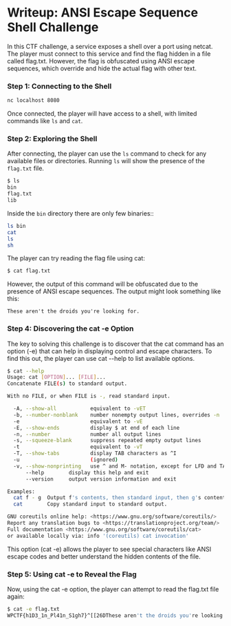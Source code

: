 # Writeup: ANSI Escape Sequence Shell Challenge

In this CTF challenge, a service exposes a shell over a port using netcat.
The player must connect to this service and find the flag hidden in a file called flag.txt.
However, the flag is obfuscated using ANSI escape sequences, which override and hide the actual flag with other text.

### Step 1: Connecting to the Shell

```bash
nc localhost 8080
```

Once connected, the player will have access to a shell, with limited commands like `ls` and `cat`.

### Step 2: Exploring the Shell

After connecting, the player can use the `ls` command to check for any available files or directories.
Running `ls` will show the presence of the `flag.txt` file.

```bash
$ ls
bin
flag.txt
lib
```

Inside the `bin` directory there are only few binaries::

```bash 
ls bin
cat
ls
sh
```

The player can try reading the flag file using cat:

```bash
$ cat flag.txt
```

However, the output of this command will be obfuscated due to the presence of ANSI escape sequences. The output might look something like this:

```
These aren't the droids you're looking for.
```

### Step 4: Discovering the cat -e Option

The key to solving this challenge is to discover that the cat command has an option (-e) that can help in displaying control and escape characters. To find this out, the player can use cat --help to list available options.

```bash
$ cat --help
Usage: cat [OPTION]... [FILE]...
Concatenate FILE(s) to standard output.

With no FILE, or when FILE is -, read standard input.

  -A, --show-all           equivalent to -vET
  -b, --number-nonblank    number nonempty output lines, overrides -n
  -e                       equivalent to -vE
  -E, --show-ends          display $ at end of each line
  -n, --number             number all output lines
  -s, --squeeze-blank      suppress repeated empty output lines
  -t                       equivalent to -vT
  -T, --show-tabs          display TAB characters as ^I
  -u                       (ignored)
  -v, --show-nonprinting   use ^ and M- notation, except for LFD and TAB
      --help        display this help and exit
      --version     output version information and exit

Examples:
  cat f - g  Output f's contents, then standard input, then g's contents.
  cat        Copy standard input to standard output.

GNU coreutils online help: <https://www.gnu.org/software/coreutils/>
Report any translation bugs to <https://translationproject.org/team/>
Full documentation <https://www.gnu.org/software/coreutils/cat>
or available locally via: info '(coreutils) cat invocation'
```

This option (cat -e) allows the player to see special characters like ANSI escape codes and better understand the hidden contents of the file.

### Step 5: Using cat -e to Reveal the Flag
Now, using the cat -e option, the player can attempt to read the flag.txt file again:

```bash
$ cat -e flag.txt
WPCTF{h1D3_1n_Pl41n_S1gh7}^[[26DThese aren't the droids you're looking for.$
```
